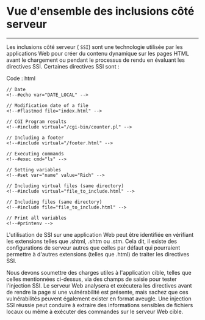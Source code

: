 Vue d'ensemble des inclusions côté serveur
==========================================

* * * * *

Les inclusions côté serveur ( `SSI`) sont une technologie utilisée par les applications Web pour créer du contenu dynamique sur les pages HTML avant le chargement ou pendant le processus de rendu en évaluant les directives SSI. Certaines directives SSI sont :

Code : html

```
// Date
<!--#echo var="DATE_LOCAL" -->

// Modification date of a file
<!--#flastmod file="index.html" -->

// CGI Program results
<!--#include virtual="/cgi-bin/counter.pl" -->

// Including a footer
<!--#include virtual="/footer.html" -->

// Executing commands
<!--#exec cmd="ls" -->

// Setting variables
<!--#set var="name" value="Rich" -->

// Including virtual files (same directory)
<!--#include virtual="file_to_include.html" -->

// Including files (same directory)
<!--#include file="file_to_include.html" -->

// Print all variables
<!--#printenv -->

```

L'utilisation de SSI sur une application Web peut être identifiée en vérifiant les extensions telles que .shtml, .shtm ou .stm. Cela dit, il existe des configurations de serveur autres que celles par défaut qui pourraient permettre à d'autres extensions (telles que .html) de traiter les directives SSI.

Nous devons soumettre des charges utiles à l'application cible, telles que celles mentionnées ci-dessus, via des champs de saisie pour tester l'injection SSI. Le serveur Web analysera et exécutera les directives avant de rendre la page si une vulnérabilité est présente, mais sachez que ces vulnérabilités peuvent également exister en format aveugle. Une injection SSI réussie peut conduire à extraire des informations sensibles de fichiers locaux ou même à exécuter des commandes sur le serveur Web cible.
